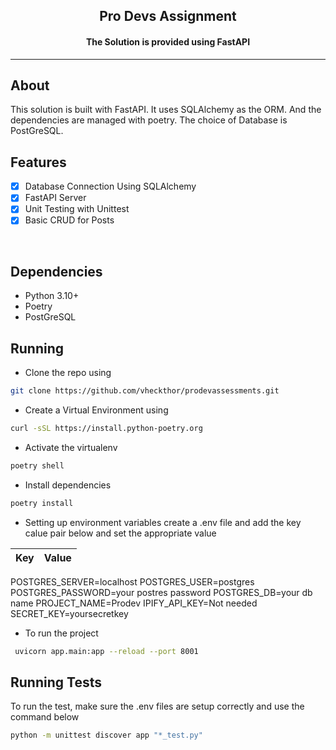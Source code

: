 <p align="center">
<h2 align="center"> Pro Devs Assignment </h2>
<h4 align="center"> The Solution is provided using FastAPI </h4>

---
## About
This solution is built with FastAPI.
It uses SQLAlchemy as the ORM. 
And the dependencies are managed with poetry.
The choice of Database is PostGreSQL.

## Features

- [x] Database Connection Using SQLAlchemy
- [x] FastAPI Server
- [x] Unit Testing with Unittest
- [x] Basic CRUD for Posts

<br>

## Dependencies

- Python 3.10+
- Poetry
- PostGreSQL

## Running

- Clone the repo using

```bash
git clone https://github.com/vheckthor/prodevassessments.git
```

- Create a Virtual Environment using

```bash
curl -sSL https://install.python-poetry.org 
```

- Activate the virtualenv

```bash
poetry shell
```

- Install dependencies

```bash
poetry install
```

- Setting up environment variables
  create a .env file and add the key calue pair below and set the appropriate value

| Key     | Value |
| ----------- | ----------- |
POSTGRES_SERVER=localhost
POSTGRES_USER=postgres
POSTGRES_PASSWORD=your postres password
POSTGRES_DB=your db name
PROJECT_NAME=Prodev
IPIFY_API_KEY=Not needed
SECRET_KEY=yoursecretkey

- To run the project

```bash
 uvicorn app.main:app --reload --port 8001
```
## Running Tests
To run the test, make sure the .env files are setup correctly and use the command below

```bash
python -m unittest discover app "*_test.py"  
```